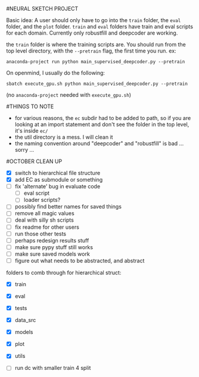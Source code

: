 #NEURAL SKETCH PROJECT

Basic idea:
A user should only have to go into the `train` folder, the `eval` folder, and the `plot` folder.
`train` and `eval` folders have train and eval scripts for each domain.
Currently only robustfill and deepcoder are working.


the `train` folder is where the training scripts are. You should run from the top level directory, with the `--pretrain` flag, the first time you run. ex:
```
anaconda-project run python main_supervised_deepcoder.py --pretrain
```
On openmind, I usually do the following:
```
sbatch execute_gpu.sh python main_supervised_deepcoder.py --pretrain
```
(no `anaconda-project` needed with `execute_gpu.sh`)



#THINGS TO NOTE
- for various reasons, the `ec` subdir had to be added to path, so if you are looking at an import statement and don't see the folder in the top level, it's inside `ec/`
- the util directory is a mess. I will clean it
- the naming convention around "deepcoder" and "robustfill" is bad ... sorry ...

#OCTOBER CLEAN UP
- [X] switch to hierarchical file structure
- [X] add EC as submodule or something
- [ ] fix 'alternate' bug in evaluate code
	- [ ] eval script
	- [ ] loader scripts?
- [ ] possibly find better names for saved things
- [ ] remove all magic values
- [ ] deal with silly sh scripts
- [ ] fix readme for other users
- [ ] run those other tests
- [ ] perhaps redesign results stuff
- [ ] make sure pypy stuff still works
- [ ] make sure saved models work
- [ ] figure out what needs to be abstracted, and abstract

folders to comb through for hierarchical struct:
- [X] train
- [X] eval
- [X] tests
- [X] data_src
- [X] models
- [X] plot
- [X] utils

- [ ] run dc with smaller train 4 split